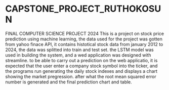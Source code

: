 # CAPSTONE_PROJECT_RUTHOKOSUN
FINAL COMPUTER SCIENCE PROJECT 2024
This is a project on stock price prediction using machine learning, the data used for the project was gotten from yahoo finace API, it contains histotical stock data from january 2012 to 2024, the data was splitted into train and test set.  the LSTM model was used in building the system, and a wed application was designed with streamline. to be able to carry out a prediction on the web applicatio, it is expected that the user enter a company stock symbol into the ticker, and the programs run generating the daily stock indexes and displays a chart showing the market pregression. after what the root mean squared error number is generated and the final prediction chart and table. 
